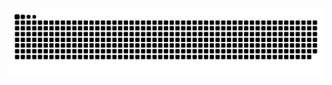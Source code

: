<picture>

  <source media="(prefers-color-scheme: dark)" srcset="https://raw.githubusercontent.com/LidianeDiniz/LidianeDiniz/output/github-contribution-grid-snake-dark.svg">

  <source media="(prefers-color-scheme: light)" srcset="https://raw.githubusercontent.com/LidianeDiniz/LidianeDiniz/output/github-contribution-grid-snake.svg">

  <img alt="github contribution grid snake animation" src="https://raw.githubusercontent.com/LidianeDiniz/LidianeDiniz/output/github-contribution-grid-snake.svg">

</picture> 
